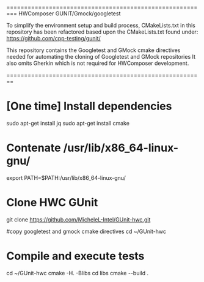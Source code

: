 =========================================================
  HWComposer GUNIT/Gmock/googletest

  To simplify the environment setup and build process,
  CMakeLists.txt in this repository has been refactored
  based upon the CMakeLists.txt found under: 
  https://github.com/cpp-testing/gunit/

  This repository contains the Googletest and GMock cmake
  directives needed for automating the cloning of 
  Googletest and GMock repositories  It also omits 
  Gherkin which is not required for HWComposer development.
 
========================================================

# [One time] Install dependencies
sudo apt-get install jq
sudo apt-get install cmake

# Contenate /usr/lib/x86_64-linux-gnu/
export PATH=$PATH:/usr/lib/x86_64-linux-gnu/

# Clone HWC GUnit
git clone https://github.com/MicheleL-Intel/GUnit-hwc.git

#copy googletest and gmock cmake directives
cd ~/GUnit-hwc

# Compile and execute tests
cd ~/GUnit-hwc
cmake -H. -Blibs
cd libs
cmake --build .

